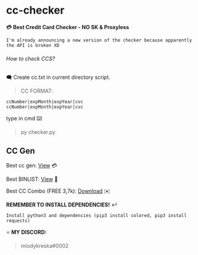 # cc-checker
**💳 Best Credit Card Checker - NO SK & Proxyless**



`I'm already announcing a new version of the checker because apparently the API is broken XD`






###### How to check CCS? 
🗨️ Create cc.txt in current directory script.
> CC FORMAT:
```
ccNumber|expMonth|expYear|cvc
ccNumber|expMonth|expYear|cvc
```

type in cmd ⌨️
> py checker.py


## CC Gen
Best cc gen: [View](https://bincheck.io/credit-card-generator) 💳

Best BINLIST: [View](https://bincheck.org/) 🏦

Best CC Combo (FREE 3,7k): [Download](https://paste.fo/c91538c11ab2) ✉️


**REMEMBER TO INSTALL DEPENDENCIES!** ↩️
```
Install python3 and dependencies (pip3 install colored, pip3 install requests)
```

⭐ **MY DISCORD:**
> mlodykreska#0002
